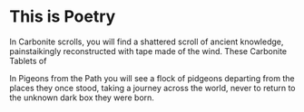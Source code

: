 # This is Poetry
In Carbonite scrolls, you will find a shattered scroll of ancient knowledge, painstaikingly reconstructed with tape made of the wind. These Carbonite Tablets of


In Pigeons from the Path you will see a flock of pidgeons departing from the places they once stood, taking a journey across the world, never to return to the unknown dark box they were born. 
<!--stackedit_data:
eyJoaXN0b3J5IjpbNDg4NTYwNTI2LC0yNjgzODU2MzddfQ==
-->